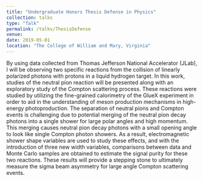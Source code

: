 ```yaml
---
title: "Undergraduate Honors Thesis Defense in Physics"
collection: talks
type: "Talk"
permalink: /talks/ThesisDefense
venue: 
date: 2019-05-01
location: "The College of William and Mary, Virginia"
---
```


By using data collected from Thomas Jefferson National Accelerator (JLab), I will be observing two specific reactions from the collision of linearly polarized photons with protons in a liquid hydrogen target. In this work, studies of the neutral pion reaction will be presented along with an exploratory study of the Compton scattering process. These reactions were studied by utilizing the fine-grained calorimetry of the GlueX experiment in order to aid in the understanding of meson production mechanisms in high-energy photoproduction. The separation of neutral pions and Compton events is challenging due to potential merging of the neutral pion decay photons into a single shower for large polar angles and high momentum. This merging causes neutral pion decay photons with a small opening angle to look like single Compton photon showers. As a result, electromagnetic shower shape variables are used to study these effects, and with the introduction of three new width variables, comparisons between data and Monte Carlo samples are obtained to estimate the signal purity for these two reactions. These results will provide a stepping stone to ultimately measure the sigma beam asymmetry for large angle Compton scattering events.
